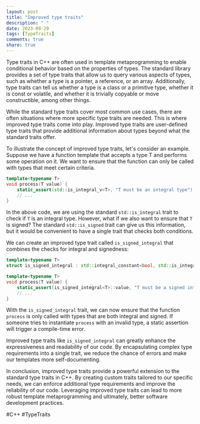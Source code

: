 ```yaml
---
layout: post
title: "Improved type traits"
description: " "
date: 2023-09-29
tags: [TypeTraits]
comments: true
share: true
---
```


Type traits in C++ are often used in template metaprogramming to enable conditional behavior based on the properties of types. The standard library provides a set of type traits that allow us to query various aspects of types, such as whether a type is a pointer, a reference, or an array. Additionally, type traits can tell us whether a type is a class or a primitive type, whether it is const or volatile, and whether it is trivially copyable or move constructible, among other things.

While the standard type traits cover most common use cases, there are often situations where more specific type traits are needed. This is where improved type traits come into play. Improved type traits are user-defined type traits that provide additional information about types beyond what the standard traits offer.

To illustrate the concept of improved type traits, let's consider an example. Suppose we have a function template that accepts a type T and performs some operation on it. We want to ensure that the function can only be called with types that meet certain criteria.

```cpp
template<typename T>
void process(T value) {
    static_assert(std::is_integral_v<T>, "T must be an integral type");
    // ...
}
```

In the above code, we are using the standard `std::is_integral` trait to check if `T` is an integral type. However, what if we also want to ensure that `T` is signed? The standard `std::is_signed` trait can give us this information, but it would be convenient to have a single trait that checks both conditions.

We can create an improved type trait called `is_signed_integral` that combines the checks for integral and signedness:

```cpp
template<typename T>
struct is_signed_integral : std::integral_constant<bool, std::is_integral<T>::value && std::is_signed<T>::value> {};

template<typename T>
void process(T value) {
    static_assert(is_signed_integral<T>::value, "T must be a signed integral type");
    // ...
}
```

With the `is_signed_integral` trait, we can now ensure that the function `process` is only called with types that are both integral and signed. If someone tries to instantiate `process` with an invalid type, a static assertion will trigger a compile-time error.

Improved type traits like `is_signed_integral` can greatly enhance the expressiveness and readability of our code. By encapsulating complex type requirements into a single trait, we reduce the chance of errors and make our templates more self-documenting.

In conclusion, improved type traits provide a powerful extension to the standard type traits in C++. By creating custom traits tailored to our specific needs, we can enforce additional type requirements and improve the reliability of our code. Leveraging improved type traits can lead to more robust template metaprogramming and ultimately, better software development practices.

#C++ #TypeTraits